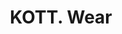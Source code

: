 ---
title: KOTT. Wear
text: Авторская одежда от Марии Кот
image:
  src: "/projects/kott.png"
  alt: "KOTT. Wear"
  width: 1360
  height: 764
  format: "png"
tags: Брендинг, Веб-дизайн, E-commerce
link: https://bit.ly/kottwear
---